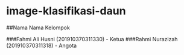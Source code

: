 # image-klasifikasi-daun

##Nama Nama Kelompok 

###Fahmi Ali Husni (201910370311330) - Ketua
###Rahmi Nurazizah (201910370311318) - Angota
